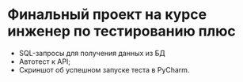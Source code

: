 # Финальный проект на курсе инженер по тестированию плюс 
- SQL-запросы для получения данных из БД 
- Автотест к API;
- Скриншот об успешном запуске теста в PyCharm.

